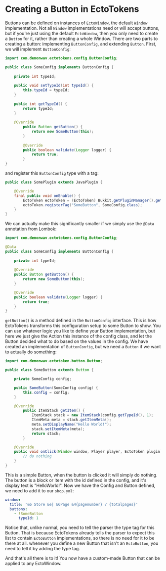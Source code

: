 Creating a Button in EctoTokens
===============================

Buttons can be defined on instances of `EctoWindow`, the default `Window` implementation. Not all `Window`
implementations need or will accept buttons, but if you're just using the default `EctoWindow`, then you only need to
create a `Button` for it, rather than creating a whole Window.
There are two parts to creating a button: implementing `ButtonConfig`, and extending `Button`. First, we will implement
`ButtonConfig`:

```java
import com.demonwav.ectotokens.config.ButtonConfig;

public class SomeConfig implements ButtonConfig {
    
    private int typeId;
    
    public void setTypeId(int typeId() {
        this.typeId = typeId;
    }
    
    public int getTypeId() {
        return typeId;
    }
    
    @Override
        public Button getButton() {
            return new SomeButton(this);
        }
    
        @Override
        public boolean validate(Logger logger) {
            return true;
        }
}
```

and register this `ButtonConfig` type with a tag:

```java
public class SomePlugin extends JavaPlugin {

    @Override
    final public void onEnable() {
        EctoToken ectoToken = (EctoToken) Bukkit.getPluginManager().getPlugin("EctoToken");
        ectoToken.registerTag("SomeButton", SomeConfig.class);
    }
}
```

We can actually make this significantly smaller if we simply use the `@Data` annotation from Lombok:

```java
import com.demonwav.ectotokens.config.ButtonConfig;

@Data
public class SomeConfig implements ButtonConfig {
    
    private int typeId;
    
    @Override
    public Button getButton() {
        return new SomeButton(this);
    }

    @Override
    public boolean validate(Logger logger) {
        return true;
    }
}
```

`getButton()` is a method defined in the `ButtonConfig` interface. This is how EctoTokens transforms this configuration
setup to some Button to show. You can use whatever logic you like to define your Button implementation, but here we just
give the Action this instance of the config class, and let the Button decided what to do based on the values in the
config. We have created an implementation of `ButtonConfig`, but we need a `Button` if we want to actually do something:

```java
import com.demonwav.ectotoken.button.Button;

public class SomeButton extends Button {

    private SomeConfig config;

    public SomeButton(SomeConfig config) {
        this.config = config;
    }

    @Override
        public ItemStack getItem() {
            ItemStack stack = new ItemStack(config.getTypeId(), 1);
            ItemMeta meta = stack.getItemMeta();
            meta.setDisplayName("Hello World!");
            stack.setItemMeta(meta);
            return stack;
        }

    @Override
    public void onClick(Window window, Player player, EctoToken plugin) {
        // do nothing
    }
}
```

This is a simple Button, when the button is clicked it will simply do nothing. The button is a block or item with the
id defined in the config, and it's display text is "HelloWorld!". Now we have the Config and Button defined, we need
to add it to our `shop.yml`:

```yaml
window:
  title: '&6 Store &e| &6Page &4{pagenumber} / {totalpages}'
  buttons:
    - !SomeButton
      typeId: 1
```

Notice that, unlike normal, you need to tell the parser the type tag for this Button. That is because EctoTokens already
tells the parser to expect this list to contain `EctoButton` implementations, so there is no need for it to be there at
all. whenever you define a new Button that isn't an `EctoButton`, you need to tell it by adding the type tag.

And that's all there is to it! You now have a custom-made Button that can be applied to any EctoWindow.

